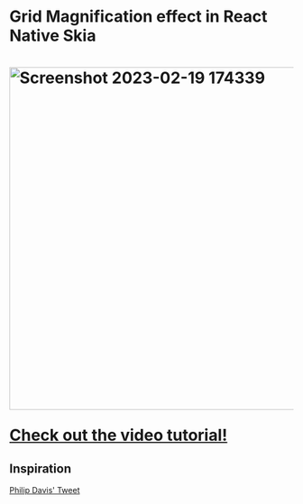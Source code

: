 
<H1> Grid Magnification effect in React Native Skia <H1>


<a href="https://www.youtube.com/watch?v=zV0SGIlrtug">
<img width="608" alt="Screenshot 2023-02-19 174339" src="https://user-images.githubusercontent.com/68944153/219962047-e0d6e07b-5e43-4316-afcf-d51b12ba7df0.png">
</a>

[Check out the video tutorial!](https://www.youtube.com/watch?v=zV0SGIlrtug)


<h2>Inspiration</h2>
<a href="https://www.youtube.com/watch?v=zV0SGIlrtug">
</a>

[Philip Davis' Tweet](https://twitter.com/philipcdavis/status/1549409119131488256?s=20&t=PmMsvQBgsruGVeAtooeLcA)
